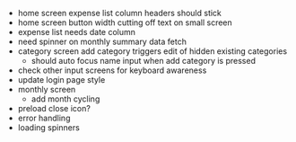 - home screen expense list column headers should stick
- home screen button width cutting off text on small screen
- expense list needs date column
- need spinner on monthly summary data fetch
- category screen add category triggers edit of hidden existing categories
  - should auto focus name input when add category is pressed
- check other input screens for keyboard awareness
- update login page style
- monthly screen
  - add month cycling
- preload close icon?
- error handling
- loading spinners

